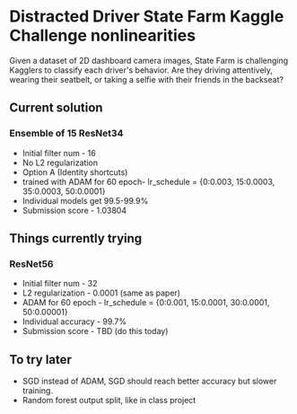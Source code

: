 # Distracted Driver State Farm Kaggle Challenge nonlinearities

Given a dataset of 2D dashboard camera images, State Farm is challenging Kagglers to classify each driver's behavior. Are they driving attentively, wearing their seatbelt, or taking a selfie with their friends in the backseat?

## Current solution

### Ensemble of 15 ResNet34
* Initial filter num - 16
* No L2 regularization
* Option A (Identity shortcuts)
* trained with ADAM for 60 epoch- lr_schedule = {0:0.003, 15:0.0003, 35:0.0003, 50:0.0001}
* Individual models get 99.5-99.9%
* Submission score - 1.03804

## Things currently trying

### ResNet56
* Initial filter num - 32
* L2 regularization - 0.0001 (same as paper)
* ADAM for 60 epoch - lr_schedule = {0:0.001, 15:0.0001, 30:0.0001, 50:0.00001}
* Individual accuracy - 99.7%
* Submission score - TBD (do this today)

## To try later

* SGD instead of ADAM, SGD should reach better accuracy but slower training.
* Random forest output split, like in class project
